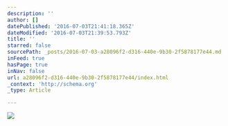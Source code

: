 ```yaml
---
description: ''
author: []
datePublished: '2016-07-03T21:41:18.365Z'
dateModified: '2016-07-03T21:39:53.793Z'
title: ''
starred: false
sourcePath: _posts/2016-07-03-a28096f2-d316-440e-9b30-2f5878177e44.md
inFeed: true
hasPage: true
inNav: false
url: a28096f2-d316-440e-9b30-2f5878177e44/index.html
_context: 'http://schema.org'
_type: Article

---
```

![](https://the-grid-user-content.s3-us-west-2.amazonaws.com/0f3fcd10-9145-4e60-b8cb-be5f0335f7f9.png)